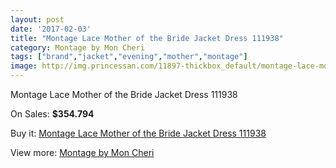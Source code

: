 ```yaml
---
layout: post
date: '2017-02-03'
title: "Montage Lace Mother of the Bride Jacket Dress 111938"
category: Montage by Mon Cheri
tags: ["brand","jacket","evening","mother","montage"]
image: http://img.princessan.com/11897-thickbox_default/montage-lace-mother-of-the-bride-jacket-dress-111938.jpg
---
```

Montage Lace Mother of the Bride Jacket Dress 111938

On Sales: **$354.794**
<a href="https://www.princessan.com/en/montage-by-mon-cheri/5567-montage-lace-mother-of-the-bride-jacket-dress-111938.html"><amp-img layout="responsive" width="600" height="600" src="//img.princessan.com/11897-thickbox_default/montage-lace-mother-of-the-bride-jacket-dress-111938.jpg" alt="Montage Lace Mother of the Bride Jacket Dress 111938 0" /></a>
<a href="https://www.princessan.com/en/montage-by-mon-cheri/5567-montage-lace-mother-of-the-bride-jacket-dress-111938.html"><amp-img layout="responsive" width="600" height="600" src="//img.princessan.com/11898-thickbox_default/montage-lace-mother-of-the-bride-jacket-dress-111938.jpg" alt="Montage Lace Mother of the Bride Jacket Dress 111938 1" /></a>

Buy it: [Montage Lace Mother of the Bride Jacket Dress 111938](https://www.princessan.com/en/montage-by-mon-cheri/5567-montage-lace-mother-of-the-bride-jacket-dress-111938.html "Montage Lace Mother of the Bride Jacket Dress 111938")

View more: [Montage by Mon Cheri](https://www.princessan.com/en/45-montage-by-mon-cheri "Montage by Mon Cheri")